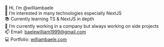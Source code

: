 👋 Hi, I’m @williambaele</br>
👀 I’m interested in many technologies especially NextJS </br>
📚 Currently learning TS & NextJS in depth</br>
🌱 I’m currently working in a company but always working on side projects </br>
📫 Email: baelewilliam1999@gmail.com</br>
💻 Portfolio: <a href="https://williambaele.com" target="_blank" rel="noopener noreferrer">williambaele.com</a>
